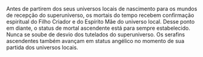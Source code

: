 ﻿Antes de partirem dos seus universos locais de nascimento para os mundos de recepção do superuniverso, os mortais do tempo recebem confirmação espiritual do Filho Criador e do Espírito Mãe do universo local. Desse ponto em diante, o status de mortal ascendente está para sempre estabelecido. Nunca se soube de desvio dos tutelados do superuniverso. Os serafins ascendentes também avançam em status angélico no momento de sua partida dos universos locais.